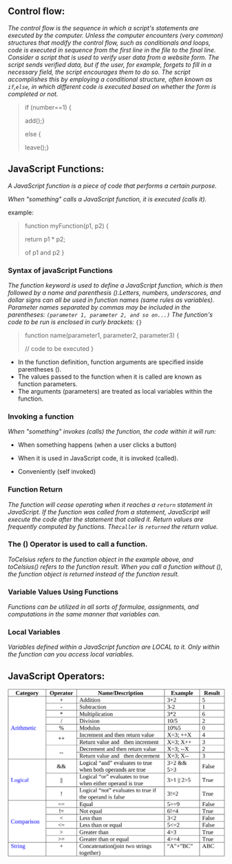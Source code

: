 ## Control flow:
*The control flow is the sequence in which a script's statements are executed by the computer.
Unless the computer encounters (very common) structures that modify the control flow, such as conditionals and loops, code is executed in sequence from the first line in the file to the final line.
Consider a script that is used to verify user data from a website form. The script sends verified data, but if the user, for example, forgets to fill in a necessary field, the script encourages them to do so. The script accomplishes this by employing a conditional structure, often known as `if`,`else`, in which different code is executed based on whether the form is completed or not.*

>if (number==1) {
>
>   add();}
>
> else {
>
>   leave();}

## JavaScript Functions:
*A JavaScript function is a piece of code that performs a certain purpose.*

*When "something" calls a JavaScript function, it is executed (calls it).*

example:
>function myFunction(p1, p2) {
>
> return p1 * p2;
>   
>of p1 and p2
>}

### Syntax of javaScript Functions
*The function keyword is used to define a JavaScript function, which is then followed by a name and parenthesis ().Letters, numbers, underscores, and dollar signs can all be used in function names (same rules as variables).*
*Parameter names separated by commas may be included in the parentheses:
`(parameter 1, parameter 2, and so on...)`
The function's code to be run is enclosed in curly brackets:* `{}`

>function name(parameter1, parameter2, parameter3) {
>
>  // code to be executed
>}

+ In the function definition, function arguments are specified inside parentheses ().
+ The values passed to the function when it is called are known as function parameters.
+ The arguments (parameters) are treated as local variables within the function.

### Invoking a function
*When "something" invokes (calls) the function, the code within it will run:*

+ When something happens (when a user clicks a button)

+ When it is used in JavaScript code, it is invoked (called).

+ Conveniently (self invoked)

### Function Return
*The function will cease operating when it reaches a `return` statement in JavaScript.
If the function was called from a statement, JavaScript will execute the code after the statement that called it.
Return values are frequently computed by functions. The`caller` is `returned` the return value.*

### The () Operator is used to call a function.
*ToCelsius refers to the function object in the example above, and toCelsius() refers to the function result.
When you call a function without (), the function object is returned instead of the function result.*

### Variable Values Using Functions
*Functions can be utilized in all sorts of formulae, assignments, and computations in the same manner that variables can.*

### Local Variables  
*Variables defined within a JavaScript function are LOCAL to it.
Only within the function can you access local variables.*

## JavaScript Operators:
![JavaScript Operators](Javascript3.png)
